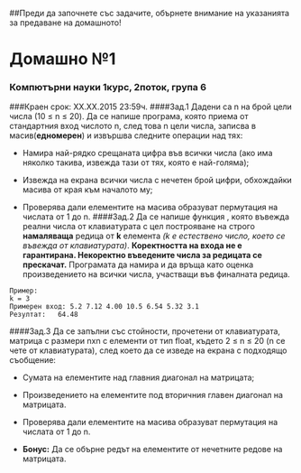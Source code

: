 ##Преди да започнете със задачите, обърнете внимание на указанията за предаване на домашното!
#                                             Домашно №1
###                                Компютърни науки 1курс, 2поток, група 6
###Краен срок: XX.XX.2015 23:59ч.
####Зад.1
Дадени са n на брой цели числа (10 ≤ n ≤ 20).  Да се напише програма, която приема от стандартния вход числото n, след това n цели числа, записва в масив(**едномерен**) и извършва следните операции над тях:
*	Намира 	най-рядко срещаната цифра във всички 	числа (ако има няколко такива, извежда 	тази от тях, която е най-голяма);

*	Извежда 	на екрана всички числа с нечетен брой 	цифри, обхождайки масива от края към 	началото му;

*	Проверява дали елементите на масива образуват пермутация на числата от 1 до n.
####Зад.2
Да се 	напише функция , която въвежда реални 	числа от клавиатурата с цел построяване 	на строго **намаляваща** редица от **k** 	елемента _(k е естествено 	число, което се въвежда от клавиатурата)_. 	**Коректността на входа не е гарантирана. 	Некоректно въведените числа за редицата се прескачат.** Програмата да намира и да връща като оценка произведението на всички числа, 	участващи във финалната редица.
```
Пример:
k = 3	
Примерен вход: 5.2 7.12 4.00 10.5 6.54 5.32 3.1	
Резултат:	64.48
```
####Зад.3
Да се запълни със стойности, прочетени от клавиатурата, матрица с размери nxn с елементи от тип float, където 2 ≤ n ≤ 20 (n се чете 	от клавиатурата), след което да се изведе на екрана с подходящо съобщение:
	
*	Сумата 	на елементите над главния диагонал на 	матрицата;

*	Произведението 	на елементите под вторичния главен 	диагонал на матрицата.

*	Проверява дали елементите на масива образуват пермутация на числата от 1 до n.
*	**Бонус:** Да се обърне редът на елементите от нечетните редове на матрицата.
